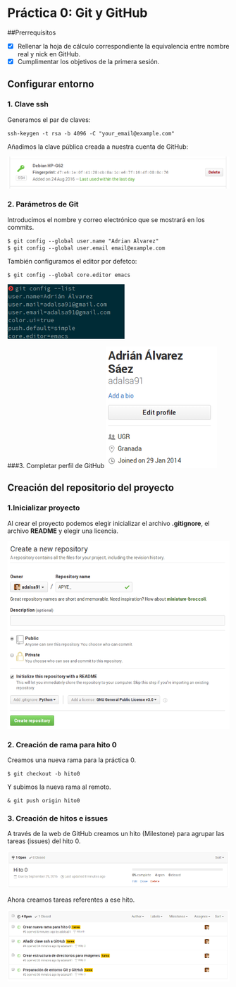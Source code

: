 # Práctica 0: Git y GitHub
##Prerrequisitos
- [x] Rellenar la hoja de cálculo correspondiente la equivalencia entre nombre real y nick en GitHub.
- [x] Cumplimentar los objetivos de la primera sesión.

## Configurar entorno
### 1. Clave ssh
Generamos el par de claves:

    ssh-keygen -t rsa -b 4096 -C "your_email@example.com"

Añadimos la clave pública creada a nuestra cuenta de GitHub:

![Clave ssh GitHub](https://github.com/adalsa91/APYE/blob/hito0/images/image1.png)

### 2. Parámetros de Git
Introducimos el nombre y correo electrónico que se mostrará en los commits.

    $ git config --global user.name "Adrian Alvarez"
    $ git config --global user.email email@example.com

También configuramos el editor por defetco:

    $ git config --global core.editor emacs

![Configuración de Git](https://github.com/adalsa91/APYE/blob/hito0/images/image2.png)

###3. Completar perfil de GitHub
![Perfil GitHub](https://github.com/adalsa91/APYE/blob/hito0/images/image3.png)


## Creación del repositorio del proyecto
### 1.Inicializar proyecto
Al crear el proyecto podemos elegir inicializar el archivo **.gitignore**, el archivo **README** y elegir una licencia.

![Inicialización del respositorio del proyecto](https://github.com/adalsa91/APYE/blob/hito0/images/image4.png)

### 2. Creación de rama para hito 0
Creamos una nueva rama para la práctica 0.

    $ git checkout -b hito0

Y subimos la nueva rama al remoto.

    & git push origin hito0

### 3. Creación de hitos e issues
A través de la web de GitHub creamos un hito (Milestone) para agrupar las tareas (issues) del hito 0.

![Creación del hito 0](https://github.com/adalsa91/APYE/blob/hito0/images/image5.png)

Ahora creamos tareas referentes a ese hito.

![Creación de tareas](https://github.com/adalsa91/APYE/blob/hito0/images/image6.png)
